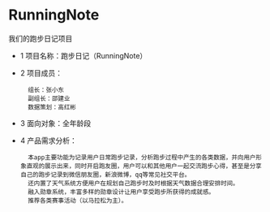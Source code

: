 # RunningNote
我们的跑步日记项目

* 1 项目名称：跑步日记（RunningNote）
* 2 项目成员：

		组长：张小东
		副组长：邵建业
		数据策划：高红彬
* 3 面向对象：全年龄段
* 4 产品需求分析：
		
		本app主要功能为记录用户日常跑步记录，分析跑步过程中产生的各类数据，并向用户形象直观的展示出来，同时开启跑友圈，用户可以和其他用户一起交流跑步心得，甚至是分享自己的跑步记录到微信朋友圈，新浪微博，qq等常见社交平台。
		还内置了天气系统方便用户在规划自己跑步时及时根据天气数据合理安排时间。
		融入勋章系统，丰富多样的勋章设计让用户享受跑步所获得的成就感。
		推荐各类赛事活动（以马拉松为主）。
		